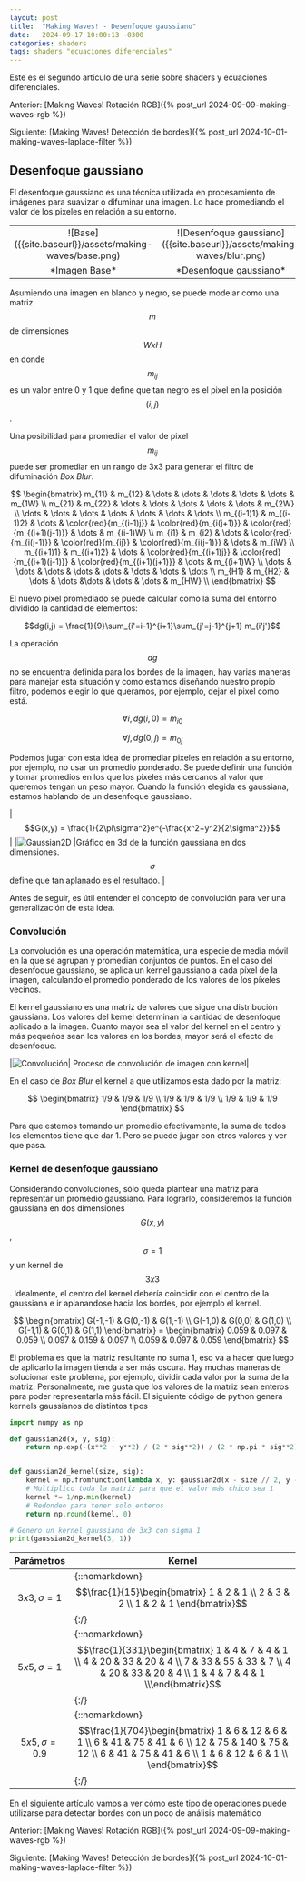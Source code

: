 ```yaml
---
layout: post
title:  "Making Waves! - Desenfoque gaussiano"
date:   2024-09-17 10:00:13 -0300
categories: shaders
tags: shaders "ecuaciones diferenciales"
---
```


Este es el segundo artículo de una serie sobre shaders y ecuaciones diferenciales.

Anterior: [Making Waves! Rotación RGB]({% post_url 2024-09-09-making-waves-rgb %})

Siguiente: [Making Waves! Detección de bordes]({% post_url 2024-10-01-making-waves-laplace-filter %})

## Desenfoque gaussiano

El desenfoque gaussiano es una técnica utilizada en procesamiento de imágenes para suavizar o difuminar una imagen. 
Lo hace promediando el valor de los pixeles en relación a su entorno.

<table style="text-align: center">
<colgroup>
<col width="50%" />
<col width="50%" />
</colgroup>
<tbody>
<tr>
<td markdown="span">![Base]({{site.baseurl}}/assets/making-waves/base.png)</td>
<td markdown="span">![Desenfoque gaussiano]({{site.baseurl}}/assets/making-waves/blur.png)</td>
</tr>
<tr>
<td markdown="span">*Imagen Base*</td>
<td markdown="span">*Desenfoque gaussiano*</td>
</tr>
</tbody>
</table>

Asumiendo una imagen en blanco y negro, se puede modelar como una matriz $$m$$ de dimensiones $$WxH$$ en donde $$m_{ij}$$ es un valor entre 0 y 1 que define que tan negro es el pixel en la posición $$(i,j)$$.

Una posibilidad para promediar el valor de pixel $$m_{ij}$$ puede ser promediar en un rango de 3x3 para generar el filtro de difuminación _Box Blur_.

$$
\begin{bmatrix}
m_{11} & m_{12} & \dots & \dots & \dots & \dots & \dots & m_{1W} \\
m_{21} & m_{22} & \dots & \dots & \dots & \dots & \dots & m_{2W} \\
\dots & \dots & \dots & \dots & \dots & \dots & \dots \\
m_{(i-1)1} & m_{(i-1)2} & \dots & \color{red}{m_{(i-1)j}} & \color{red}{m_{i(j+1)}} & \color{red}{m_{(i+1)(j-1)}} & \dots & m_{(i-1)W} \\
m_{i1} & m_{i2} & \dots & \color{red}{m_{i(j-1)}} & \color{red}{m_{ij}} & \color{red}{m_{i(j-1)}} & \dots & m_{iW} \\
m_{(i+1)1} & m_{(i+1)2} & \dots & \color{red}{m_{(i+1)j}} & \color{red}{m_{(i+1)(j-1)}} & \color{red}{m_{(i+1)(j+1)}} & \dots & m_{(i+1)W} \\
\dots & \dots & \dots & \dots & \dots & \dots & \dots & \dots \\
m_{H1} & m_{H2} & \dots & \dots &\dots & \dots & \dots & m_{HW} \\
\end{bmatrix}
$$

El nuevo pixel promediado se puede calcular como la suma del entorno dividido la cantidad de elementos:

$$dg(i,j) = \frac{1}{9}\sum_{i'=i-1}^{i+1}\sum_{j'=j-1}^{j+1} m_{i'j'}$$

La operación $$dg$$ no se encuentra definida para los bordes de la imagen, hay varias maneras para manejar esta situación y como estamos diseñando nuestro propio filtro, podemos elegir lo que queramos, por ejemplo, dejar el pixel como está.

$$\forall i, dg(i,0) = m_{i0}$$

$$\forall j, dg(0,j) = m_{0j}$$

Podemos jugar con esta idea de promediar pixeles en relación a su entorno, por ejemplo, no usar un promedio ponderado. Se puede definir una función y tomar promedios en los que los pixeles más cercanos al valor que queremos tengan un peso mayor. Cuando la función elegida es gaussiana, estamos hablando de un desenfoque gaussiano.

|$$G(x,y) = \frac{1}{2\pi\sigma^2}e^{-\frac{x^2+y^2}{2\sigma^2}}$$|
|![Gaussian2D]({{site.baseurl}}/assets/making-waves/gaussian_2d.png)
|Gráfico en 3d de la función gaussiana en dos dimensiones. $$\sigma$$ define que tan aplanado es el resultado. |

Antes de seguir, es útil entender el concepto de convolución para ver una generalización de esta idea.


### Convolución

La convolución es una operación matemática, una especie de media móvil en la que se agrupan y promedian conjuntos de puntos. En el caso del desenfoque gaussiano, se aplica un kernel gaussiano a cada píxel de la imagen, calculando el promedio ponderado de los valores de los píxeles vecinos.

El kernel gaussiano es una matriz de valores que sigue una distribución gaussiana. Los valores del kernel determinan la cantidad de desenfoque aplicado a la imagen. Cuanto mayor sea el valor del kernel en el centro y más pequeños sean los valores en los bordes, mayor será el efecto de desenfoque.

|![Convolución]({{site.baseurl}}/assets/making-waves/convolution.gif)| Proceso de convolución de imagen con kernel|

En el caso de _Box Blur_ el kernel a que utilizamos esta dado por la matriz:

$$
\begin{bmatrix}
1/9 & 1/9 & 1/9 \\
1/9 & 1/9 & 1/9 \\
1/9 & 1/9 & 1/9
\end{bmatrix}
$$

Para que estemos tomando un promedio efectivamente, la suma de todos los elementos tiene que dar 1. Pero se puede jugar con otros valores y ver que pasa.

### Kernel de desenfoque gaussiano

Considerando convoluciones, sólo queda plantear una matriz para representar un promedio gaussiano.
Para lograrlo, consideremos la función gaussiana en dos dimensiones $$G(x,y)$$, $$\sigma = 1$$ y un kernel de $$3x3$$. Idealmente, el centro del kernel debería coincidir con el centro de la gaussiana e ir aplanandose hacia los bordes, por ejemplo el kernel.

$$
\begin{bmatrix}
G(-1,-1) & G(0,-1) & G(1,-1) \\
G(-1,0) & G(0,0) & G(1,0) \\
G(-1,1) & G(0,1) & G(1,1)
\end{bmatrix} = 
\begin{bmatrix}
0.059 & 0.097 & 0.059 \\
0.097 & 0.159 & 0.097 \\
0.059 & 0.097 & 0.059
\end{bmatrix}
$$

El problema es que la matriz resultante no suma 1, eso va a hacer que luego de aplicarlo la imagen tienda a ser más oscura.
Hay muchas maneras de solucionar este problema, por ejemplo, dividir cada valor por la suma de la matriz.
Personalmente, me gusta que los valores de la matriz sean enteros para poder representarla más fácil. 
El siguiente código de python genera kernels gaussianos de distintos tipos

```python
import numpy as np

def gaussian2d(x, y, sig):
    return np.exp(-(x**2 + y**2) / (2 * sig**2)) / (2 * np.pi * sig**2)


def gaussian2d_kernel(size, sig):
    kernel = np.fromfunction(lambda x, y: gaussian2d(x - size // 2, y - size // 2, sig), (size, size))
    # Multiplico toda la matriz para que el valor más chico sea 1
    kernel *= 1/np.min(kernel)
    # Redondeo para tener solo enteros
    return np.round(kernel, 0)

# Genero un kernel gaussiano de 3x3 con sigma 1
print(gaussian2d_kernel(3, 1))
```
<div style="max-width: 100vw" markdown="1">

| Parámetros | Kernel |
|---|---|
| $$3x3, \sigma = 1$$|{::nomarkdown}$$\frac{1}{15}\begin{bmatrix} 1 & 2 & 1 \\ 2 & 3 & 2 \\ 1 & 2 & 1 \end{bmatrix}$${:/}|
| $$5x5, \sigma = 1$$|{::nomarkdown}<div style="overflow-x:auto; width:100%; display:inline-grid;">$$\frac{1}{331}\begin{bmatrix} 1 & 4 & 7 & 4 & 1 \\ 4 & 20 & 33 & 20 & 4 \\ 7 & 33 & 55 & 33 & 7 \\ 4 & 20 & 33 & 20 & 4 \\ 1 & 4 & 7 & 4 & 1 \\\end{bmatrix}$$</div>{:/}|
| $$5x5, \sigma = 0.9$$|{::nomarkdown}<div style="overflow-x:auto; width:100%; display:inline-grid;">$$\frac{1}{704}\begin{bmatrix} 1 & 6 & 12 & 6 & 1 \\ 6 & 41 & 75 & 41 & 6 \\ 12 & 75 & 140 & 75 & 12 \\  6 & 41 & 75 & 41 & 6 \\ 1 & 6 & 12 & 6 & 1 \\ \end{bmatrix}$$</div>{:/}|

</div>

En el siguiente artículo vamos a ver cómo este tipo de operaciones puede utilizarse para detectar bordes con un poco de análisis matemático

Anterior: [Making Waves! Rotación RGB]({% post_url 2024-09-09-making-waves-rgb %})

Siguiente: [Making Waves! Detección de bordes]({% post_url 2024-10-01-making-waves-laplace-filter %})

